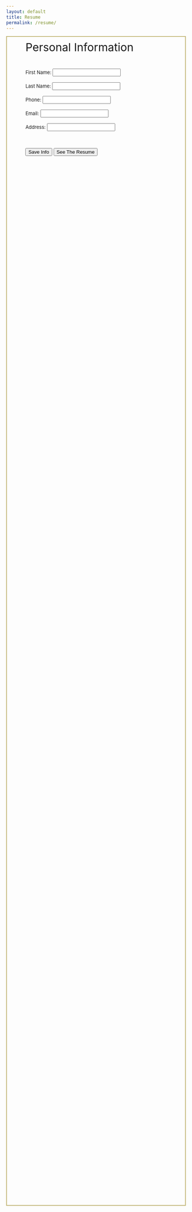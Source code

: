 ```yaml
---
layout: default
title: Resume
permalink: /resume/
---
```


<style>
    .wrapper-div {
        width: 80%;
        height: 80%;
        background-color: rgba(255, 255, 255, 0);
        border: 2px solid #c1b576;
        padding: 30px;
        padding-top: 10px;
        padding-left: 10%;
    }

    .formStyle {
        font-size: 13px;
        margin-bottom: 30px;
    }

    .title {
        font-size: 30px;
        margin-bottom: 40px;
    }

</style>
<html lang="en">
<head>
    <meta charset="UTF-8">
    <meta name="viewport" content="width=device-width, initial-scale=1.0">
</head>
<body>
    <div class="wrapper-div">
    <div class="title"> Personal Information </div>
        <form id="personalDetails" class="formStyle">
            <label for="first-name">First Name:</label>
            <input type="text" id="first-name" name="first-name" required><br><br>
            <label for="last-name">Last Name:</label>
            <input type="text" id="last-name" name="last-name" required><br><br>
            <label for="phone">Phone:</label>
            <input type="tel" id="phone" name="phone" required><br><br>
            <label for="email">Email:</label>
            <input type="email" id="email" name="email" required><br><br>
            <label for="address">Address:</label>
            <input type="text" id="address" name="address" required><br><br>
            <!-- -->
        </form>
        <button type="button" onclick="save()">Save Info</button>
        <button type="button" onclick="seeResume()">See The Resume</button>
    </div>
</body>
<script>
        function save() {
            const firstName = document.getElementById('first-name').value;
            const lastName = document.getElementById('last-name').value;
            const phone = document.getElementById('phone').value;
            const email = document.getElementById('email').value;
            const address = document.getElementById('address').value;
            // 
            localStorage.setItem('firstName', firstName);
            localStorage.setItem('lastName', lastName);
            localStorage.setItem('phone', phone);
            localStorage.setItem('email', email);
            localStorage.setItem('address', address);
        }
        function seeResume() {
            window.open('/jcc_frontend/filledresume/', '_blank');
        }
    </script>
</html>
